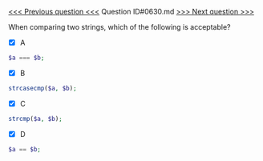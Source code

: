 [<<< Previous question <<<](0629.md)  Question ID#0630.md  [>>> Next question >>>](0631.md) 

When comparing two strings, which of the following is acceptable?

- [x] A
```php
$a === $b;
```

- [x] B
```php
strcasecmp($a, $b);
```

- [x] C
```php
strcmp($a, $b);
```

- [x] D
```php
$a == $b;
```

